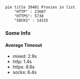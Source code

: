 
```mermaid
pie title 39481 Proxies in list
    "HTTP" : 23687
    "HTTPS": 5738
    "SOCKS" : 14315
```

### Some Info
#### Average Timeout

- mixed: 2.9s
- http: 1.4s
- https: 8.6s
- socks: 6.4s